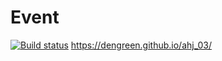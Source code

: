 # Event
[![Build status](https://ci.appveyor.com/api/projects/status/97wb087ketcjsybq?svg=true)](https://ci.appveyor.com/project/DenGreen/ahj-03)
https://dengreen.github.io/ahj_03/